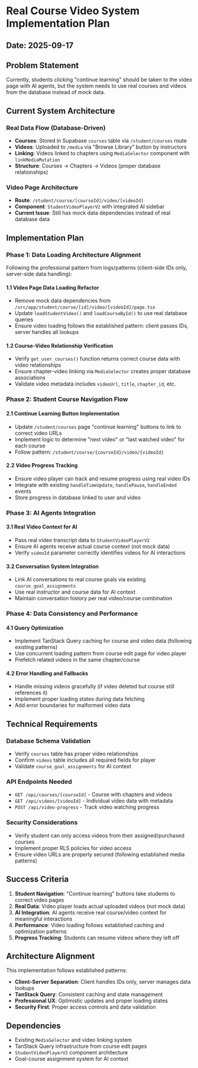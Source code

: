 # Real Course Video System Implementation Plan

## Date: 2025-09-17

## Problem Statement
Currently, students clicking "continue learning" should be taken to the video page with AI agents, but the system needs to use real courses and videos from the database instead of mock data.

## Current System Architecture

### Real Data Flow (Database-Driven)
- **Courses**: Stored in Supabase `courses` table via `/student/courses` route
- **Videos**: Uploaded to `/media` via "Browse Library" button by instructors
- **Linking**: Videos linked to chapters using `MediaSelector` component with `linkMediaMutation`
- **Structure**: Courses → Chapters → Videos (proper database relationships)

### Video Page Architecture
- **Route**: `/student/course/[courseId]/video/[videoId]`
- **Component**: `StudentVideoPlayerV2` with integrated AI sidebar
- **Current Issue**: Still has mock data dependencies instead of real database data

## Implementation Plan

### Phase 1: Data Loading Architecture Alignment
Following the professional pattern from logs/patterns (client-side IDs only, server-side data handling):

#### 1.1 Video Page Data Loading Refactor
- Remove mock data dependencies from `/src/app/student/course/[id]/video/[videoId]/page.tsx`
- Update `loadStudentVideo()` and `loadCourseById()` to use real database queries
- Ensure video loading follows the established pattern: client passes IDs, server handles all lookups

#### 1.2 Course-Video Relationship Verification
- Verify `get_user_courses()` function returns correct course data with video relationships
- Ensure chapter-video linking via `MediaSelector` creates proper database associations
- Validate video metadata includes `videoUrl`, `title`, `chapter_id`, etc.

### Phase 2: Student Course Navigation Flow

#### 2.1 Continue Learning Button Implementation
- Update `/student/courses` page "continue learning" buttons to link to correct video URLs
- Implement logic to determine "next video" or "last watched video" for each course
- Follow pattern: `/student/course/{courseId}/video/{videoId}`

#### 2.2 Video Progress Tracking
- Ensure video player can track and resume progress using real video IDs
- Integrate with existing `handleTimeUpdate`, `handlePause`, `handleEnded` events
- Store progress in database linked to user and video

### Phase 3: AI Agents Integration

#### 3.1 Real Video Context for AI
- Pass real video transcript data to `StudentVideoPlayerV2`
- Ensure AI agents receive actual course context (not mock data)
- Verify `videoId` parameter correctly identifies videos for AI interactions

#### 3.2 Conversation System Integration
- Link AI conversations to real course goals via existing `course_goal_assignments`
- Use real instructor and course data for AI context
- Maintain conversation history per real video/course combination

### Phase 4: Data Consistency and Performance

#### 4.1 Query Optimization
- Implement TanStack Query caching for course and video data (following existing patterns)
- Use concurrent loading pattern from course edit page for video player
- Prefetch related videos in the same chapter/course

#### 4.2 Error Handling and Fallbacks
- Handle missing videos gracefully (if video deleted but course still references it)
- Implement proper loading states during data fetching
- Add error boundaries for malformed video data

## Technical Requirements

### Database Schema Validation
- Verify `courses` table has proper video relationships
- Confirm `videos` table includes all required fields for player
- Validate `course_goal_assignments` for AI context

### API Endpoints Needed
- `GET /api/courses/[courseId]` - Course with chapters and videos
- `GET /api/videos/[videoId]` - Individual video data with metadata
- `POST /api/video-progress` - Track video watching progress

### Security Considerations
- Verify student can only access videos from their assigned/purchased courses
- Implement proper RLS policies for video access
- Ensure video URLs are properly secured (following established media patterns)

## Success Criteria

1. **Student Navigation**: "Continue learning" buttons take students to correct video pages
2. **Real Data**: Video player loads actual uploaded videos (not mock data)
3. **AI Integration**: AI agents receive real course/video context for meaningful interactions
4. **Performance**: Video loading follows established caching and optimization patterns
5. **Progress Tracking**: Students can resume videos where they left off

## Architecture Alignment

This implementation follows established patterns:
- **Client-Server Separation**: Client handles IDs only, server manages data lookups
- **TanStack Query**: Consistent caching and state management
- **Professional UX**: Optimistic updates and proper loading states
- **Security First**: Proper access controls and data validation

## Dependencies
- Existing `MediaSelector` and video linking system
- TanStack Query infrastructure from course edit pages
- `StudentVideoPlayerV2` component architecture
- Goal-course assignment system for AI context